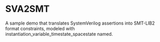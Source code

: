 # SVA2SMT
A sample demo that translates SystemVerilog assertions into SMT-LIB2 format constraints, modeled with instantiation_variable_timestate_spacestate named.
